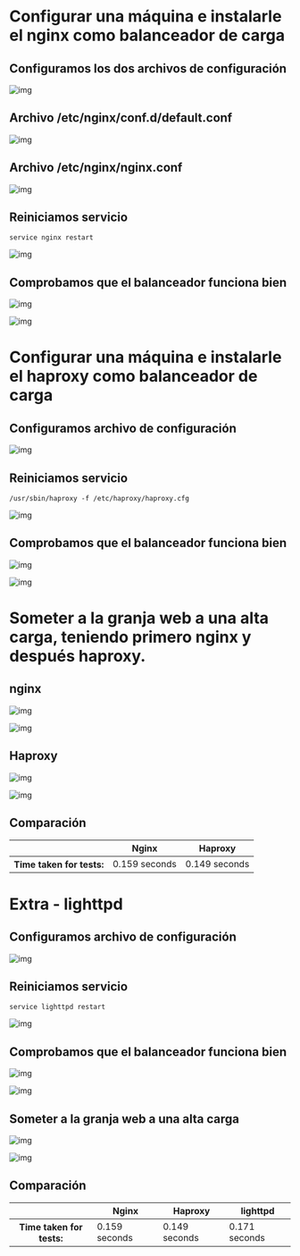 
# Configurar una máquina e instalarle el nginx como balanceador de carga
## Configuramos los dos archivos de configuración

![img](https://github.com/donas11/swap1617/blob/master/Prácticas/Práctica3/3.png)
## Archivo /etc/nginx/conf.d/default.conf
![img](https://github.com/donas11/swap1617/blob/master/Prácticas/Práctica3/2.png)
## Archivo /etc/nginx/nginx.conf
![img](https://github.com/donas11/swap1617/blob/master/Prácticas/Práctica3/1.png)

## Reiniciamos servicio
~~~
service nginx restart
~~~
![img](https://github.com/donas11/swap1617/blob/master/Prácticas/Práctica3/6.jpg)

## Comprobamos que el balanceador funciona bien
![img](https://github.com/donas11/swap1617/blob/master/Prácticas/Práctica3/4.png)

![img](https://github.com/donas11/swap1617/blob/master/Prácticas/Práctica3/5.png)

# Configurar una máquina e instalarle el haproxy como balanceador de carga

## Configuramos archivo de configuración
![img](https://github.com/donas11/swap1617/blob/master/Prácticas/Práctica3/11.jpg)


## Reiniciamos servicio
~~~
/usr/sbin/haproxy -f /etc/haproxy/haproxy.cfg
~~~
![img](https://github.com/donas11/swap1617/blob/master/Prácticas/Práctica3/6.jpg)
	
## Comprobamos que el balanceador funciona bien
![img](https://github.com/donas11/swap1617/blob/master/Prácticas/Práctica3/7.jpg)

![img](https://github.com/donas11/swap1617/blob/master/Prácticas/Práctica3/8.jpg)


# Someter a la granja web a una alta carga, teniendo primero nginx y después haproxy. 

## nginx

![img](https://github.com/donas11/swap1617/blob/master/Prácticas/Práctica3/9_1.jpg)

![img](https://github.com/donas11/swap1617/blob/master/Prácticas/Práctica3/9_2.jpg)


## Haproxy


![img](https://github.com/donas11/swap1617/blob/master/Prácticas/Práctica3/10.jpg)


![img](https://github.com/donas11/swap1617/blob/master/Prácticas/Práctica3/10_1.jpg)

## Comparación

<table summary="Pruebas Apache Benchmark con Nginx y Haproxy">
	 	<thead>
		<tr>
<th scope="col"></th>
<th scope="col">Nginx</th>
<th scope="col">Haproxy</th>
		   </tr>
	       </thead>
<tbody>
		 <tr> 
<th>Time taken for tests:</th>
<td>0.159 seconds</td>
<td> 0.149 seconds </td>
		</tr>
		  
</tbody>
</table>


	
# Extra - lighttpd


## Configuramos archivo de configuración

![img](https://github.com/donas11/swap1617/blob/master/Prácticas/Práctica3/12.jpg)

## Reiniciamos servicio
~~~
service lighttpd restart
~~~
![img](https://github.com/donas11/swap1617/blob/master/Prácticas/Práctica3/13.jpg)

## Comprobamos que el balanceador funciona bien
![img](https://github.com/donas11/swap1617/blob/master/Prácticas/Práctica3/14.jpg)

![img](https://github.com/donas11/swap1617/blob/master/Prácticas/Práctica3/15.jpg)

## Someter a la granja web a una alta carga

![img](https://github.com/donas11/swap1617/blob/master/Prácticas/Práctica3/16.jpg)

![img](https://github.com/donas11/swap1617/blob/master/Prácticas/Práctica3/17.jpg)


## Comparación

<table summary="Pruebas Apache Benchmark con Nginx y Haproxy">
<thead>
		<tr>	
<th scope="col"></th>
<th scope="col">Nginx</th>
<th scope="col">Haproxy</th>
<th scope="col">lighttpd</th>
	   </tr>
</thead>
<tbody>
		 <tr> 
<th>Time taken for tests:</th>
<td>0.159 seconds</td>
<td> 0.149 seconds </td>
<td> 0.171 seconds </td>
		</tr>
</tbody>
</table>

